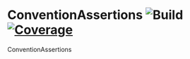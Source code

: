 # ConventionAssertions ![Build](https://github.com/nwendel/conventionassertions/actions/workflows/build.yml/badge.svg) [![Coverage](https://codecov.io/gh/nwendel/ConventionAssertions/branch/main/graph/badge.svg?token=BMNOSIWUMV)](https://codecov.io/gh/nwendel/ConventionAssertions)

ConventionAssertions

